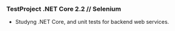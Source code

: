 ### TestProject .NET Core 2.2 // Selenium

- Studyng .NET Core, and unit tests for backend web services.
